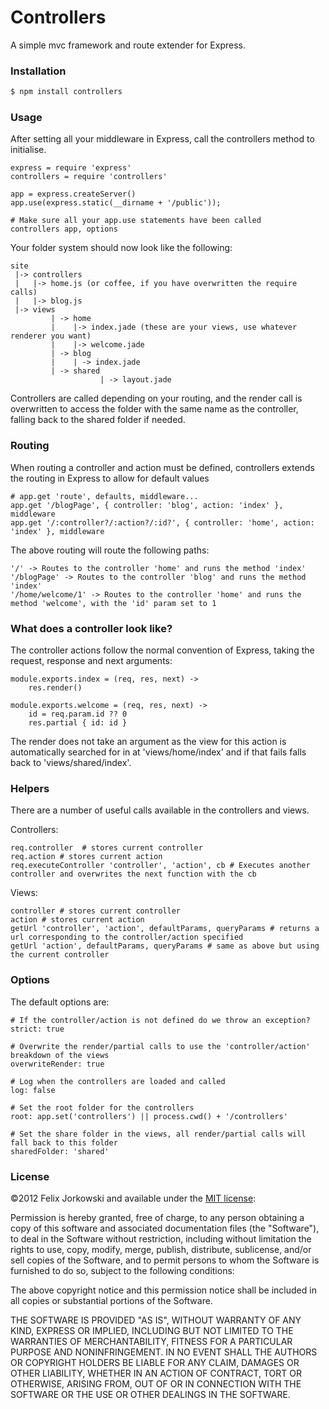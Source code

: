 # Controllers

A simple mvc framework and route extender for Express.

### Installation

```bash
$ npm install controllers
```

### Usage

After setting all your middleware in Express, call the controllers method to initialise.

```
express = require 'express'
controllers = require 'controllers'

app = express.createServer()
app.use(express.static(__dirname + '/public'));

# Make sure all your app.use statements have been called
controllers app, options
```

Your folder system should now look like the following:

```
site
 |-> controllers
 |   |-> home.js (or coffee, if you have overwritten the require calls)
 |   |-> blog.js
 |-> views
		 | -> home
		 |    |-> index.jade (these are your views, use whatever renderer you want)
		 |    |-> welcome.jade
		 | -> blog
		 |    | -> index.jade
		 | -> shared
		 			| -> layout.jade
```

Controllers are called depending on your routing, and the render call is overwritten to access the folder with the same name as the controller, falling back to the shared folder if needed.

### Routing

When routing a controller and action must be defined, controllers extends the routing in Express to allow for default values

```
# app.get 'route', defaults, middleware...
app.get '/blogPage', { controller: 'blog', action: 'index' }, middleware
app.get '/:controller?/:action?/:id?', { controller: 'home', action: 'index' }, middleware
```

The above routing will route the following paths:

```
'/' -> Routes to the controller 'home' and runs the method 'index'
'/blogPage' -> Routes to the controller 'blog' and runs the method 'index'
'/home/welcome/1' -> Routes to the controller 'home' and runs the method 'welcome', with the 'id' param set to 1
```
### What does a controller look like?

The controller actions follow the normal convention of Express, taking the request, response and next arguments:

```
module.exports.index = (req, res, next) ->
	res.render()
			
module.exports.welcome = (req, res, next) ->
	id = req.param.id ?? 0
	res.partial { id: id }
```

The render does not take an argument as the view for this action is automatically searched for in at 'views/home/index' and if that fails falls back to 'views/shared/index'.

### Helpers

There are a number of useful calls available in the controllers and views.

Controllers:

```
req.controller  # stores current controller
req.action # stores current action
req.executeController 'controller', 'action', cb # Executes another controller and overwrites the next function with the cb
```

Views:

```
controller # stores current controller
action # stores current action
getUrl 'controller', 'action', defaultParams, queryParams # returns a url corresponding to the controller/action specified
getUrl 'action', defaultParams, queryParams # same as above but using the current controller
```

### Options

The default options are:

```
# If the controller/action is not defined do we throw an exception?
strict: true  

# Overwrite the render/partial calls to use the 'controller/action' breakdown of the views
overwriteRender: true

# Log when the controllers are loaded and called
log: false

# Set the root folder for the controllers
root: app.set('controllers') || process.cwd() + '/controllers'

# Set the share folder in the views, all render/partial calls will fall back to this folder
sharedFolder: 'shared'
```

### License

©2012 Felix Jorkowski and available under the [MIT license](http://www.opensource.org/licenses/mit-license.php):

Permission is hereby granted, free of charge, to any person obtaining a copy of this software and associated documentation files (the "Software"), to deal in the Software without restriction, including without limitation the rights to use, copy, modify, merge, publish, distribute, sublicense, and/or sell copies of the Software, and to permit persons to whom the Software is furnished to do so, subject to the following conditions:

The above copyright notice and this permission notice shall be included in all copies or substantial portions of the Software.

THE SOFTWARE IS PROVIDED "AS IS", WITHOUT WARRANTY OF ANY KIND, EXPRESS OR IMPLIED, INCLUDING BUT NOT LIMITED TO THE WARRANTIES OF MERCHANTABILITY, FITNESS FOR A PARTICULAR PURPOSE AND NONINFRINGEMENT. IN NO EVENT SHALL THE AUTHORS OR COPYRIGHT HOLDERS BE LIABLE FOR ANY CLAIM, DAMAGES OR OTHER LIABILITY, WHETHER IN AN ACTION OF CONTRACT, TORT OR OTHERWISE, ARISING FROM, OUT OF OR IN CONNECTION WITH THE SOFTWARE OR THE USE OR OTHER DEALINGS IN THE SOFTWARE.